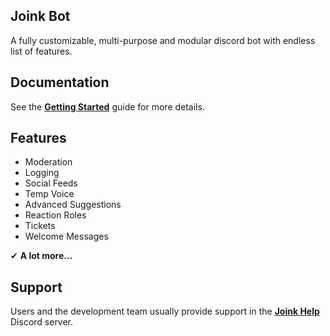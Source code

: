 ## Joink Bot

A fully customizable, multi-purpose and modular discord bot with endless list of features.

## Documentation

See the **[Getting Started](/getting-started)** guide for more details.

## Features

- Moderation
- Logging
- Social Feeds
- Temp Voice
- Advanced Suggestions
- Reaction Roles
- Tickets
- Welcome Messages

✔ **A lot more...**

## Support

Users and the development team usually provide support in the **[Joink Help](https://dc.joink.xyz)** Discord server.
